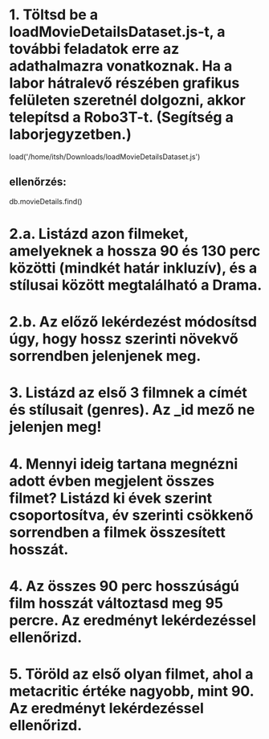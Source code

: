 # 1. Töltsd be a loadMovieDetailsDataset.js-t, a további feladatok erre az adathalmazra vonatkoznak. Ha a labor hátralevő részében grafikus felületen szeretnél dolgozni, akkor telepítsd a Robo3T-t. (Segítség a laborjegyzetben.)
load('/home/itsh/Downloads/loadMovieDetailsDataset.js')
## ellenőrzés:
db.movieDetails.find()

# 2.a. Listázd azon filmeket, amelyeknek a hossza 90 és 130 perc közötti (mindkét határ inkluzív), és a stílusai között megtalálható a Drama.

# 2.b. Az előző lekérdezést módosítsd úgy, hogy hossz szerinti növekvő sorrendben jelenjenek meg.
 
# 3. Listázd az első 3 filmnek a címét és stílusait (genres). Az _id mező ne jelenjen meg!
 
# 4. Mennyi ideig tartana megnézni adott évben megjelent összes filmet? Listázd ki évek szerint csoportosítva, év szerinti csökkenő sorrendben a filmek összesített hosszát.
 
# 4. Az összes 90 perc hosszúságú film hosszát változtasd meg 95 percre. Az eredményt lekérdezéssel ellenőrizd.
 
# 5. Töröld az első olyan filmet, ahol a metacritic értéke nagyobb, mint 90. Az eredményt lekérdezéssel ellenőrizd.